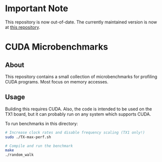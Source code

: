 Important Note
==============

This repository is now out-of-date. The currently maintained version is now at
[this repository](https://github.com/Sarahild/CudaMemoryExperiments).

CUDA Microbenchmarks
====================

About
-----

This repository contains a small collection of microbenchmarks for profiling
CUDA programs. Most focus on memory accesses.

Usage
-----

Building this requires CUDA. Also, the code is intended to be used on the TX1
board, but it can probably run on any system which supports CUDA.

To run benchmarks in this directory:
```bash
# Increase clock rates and disable frequency scaling (TX1 only!)
sudo ./TX-max-perf.sh

# Compile and run the benchmark
make
./random_walk
```
